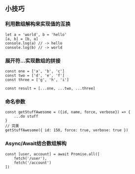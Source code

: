 ## 小技巧
### 利用数组解构来实现值的互换
    let a = 'world', b = 'hello'
    [a, b] = [b, a]
    console.log(a) // -> hello
    console.log(b) // -> world

### 展开符...实现数组的拼接
    const one = ['a', 'b', 'c']
    const two = ['d', 'e', 'f']
    const three = ['g', 'h', 'i']

    const result = [...one, ...two, ...three]

### 命名参数
    const getStuffAwesome = ({id, name, force, verbose}) => {
        ...do stuff
    }
    // 完美
    getStuffAwesome({ id: 150, force: true, verbose: true })

### Async/Await结合数组解构
    const [user, account] = await Promise.all([
        fetch('/user'),
        fetch('/account')
    ])



